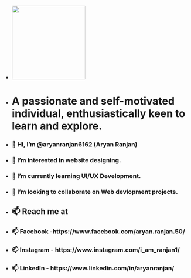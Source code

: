 - <img  width="200px" height="200px" src="https://www.facebook.com/photo/?fbid=2036761739874944&set=a.1381213948763063">
- <h1>A passionate and self-motivated individual, enthusiastically keen to learn and explore.</h1>
- <h3>👋 Hi, I’m @aryanranjan6162  (Aryan Ranjan)</h3>
- <h3>👀 I’m interested in website designing.</h3>
- <h3>🌱 I’m currently learning UI/UX Development.</h3>
- <h3>💞️ I’m looking to collaborate on Web devlopment projects.</h3>
- <h2>📫 Reach me at</h2> 
- <h3>📫 Facebook -https://www.facebook.com/aryan.ranjan.50/</h3>
- <h3>📫 Instagram - https://www.instagram.com/i_am_ranjan1/</h3>
- <h3>📫 LinkedIn - https://www.linkedin.com/in/aryanranjan/</h3> 

<!---
aryanranjan6162/aryanranjan6162 is a ✨ special ✨ repository because its `README.md` (this file) appears on your GitHub profile.
You can click the Preview link to take a look at your changes.
--->
